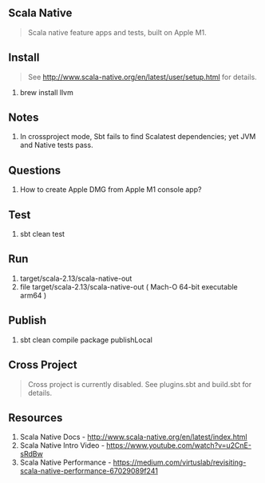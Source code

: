 Scala Native
------------
>Scala native feature apps and tests, built on Apple M1.

Install
-------
>See http://www.scala-native.org/en/latest/user/setup.html for details.
1. brew install llvm

Notes
-----
1. In crossproject mode, Sbt fails to find Scalatest dependencies; yet JVM and Native tests pass.

Questions
---------
1. How to create Apple DMG from Apple M1 console app?

Test
----
1. sbt clean test

Run
---
1. target/scala-2.13/scala-native-out
2. file target/scala-2.13/scala-native-out ( Mach-O 64-bit executable arm64 )

Publish
-------
1. sbt clean compile package publishLocal

Cross Project
-------------
>Cross project is currently disabled. See plugins.sbt and build.sbt for details.

Resources
---------
1. Scala Native Docs - http://www.scala-native.org/en/latest/index.html
2. Scala Native Intro Video - https://www.youtube.com/watch?v=u2CnE-sRdBw
3. Scala Native Performance - https://medium.com/virtuslab/revisiting-scala-native-performance-67029089f241